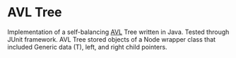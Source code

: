# AVL Tree
Implementation of a self-balancing [AVL](https://en.wikipedia.org/wiki/AVL_tree) Tree written in Java. Tested through JUnit framework. AVL Tree stored objects of a Node wrapper class that included Generic data (T), left, and right child pointers.
